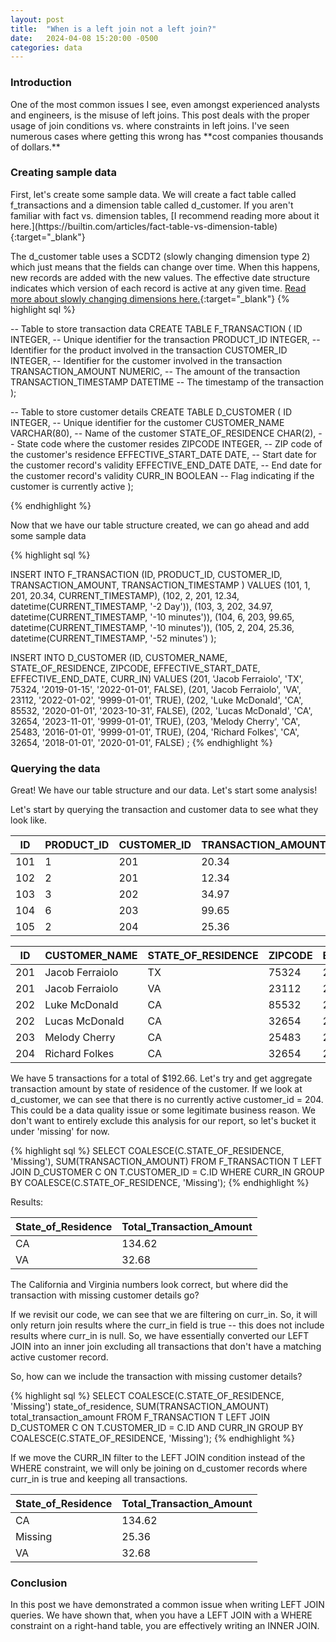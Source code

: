 ```yaml
---
layout: post
title:  "When is a left join not a left join?"
date:   2024-04-08 15:20:00 -0500
categories: data
---
```


<h3> Introduction </h3>
One of the most common issues I see, even amongst experienced
analysts and engineers, is the misuse of left joins. This post deals
with the proper usage of join conditions vs. where constraints in left joins. I've seen
numerous cases where getting this wrong has **cost companies thousands of dollars.**

<h3> Creating sample data </h3>
First, let's create some sample data. We will create a fact
table called f_transactions and a dimension table called d_customer.
If you aren't familiar with fact vs. dimension tables, [I recommend
reading more about it here.](https://builtin.com/articles/fact-table-vs-dimension-table){:target="_blank"}

The d_customer table uses a SCDT2 (slowly changing dimension type 2) which just means that the 
fields can change over time. When this happens, new records are added
with the new values. The effective date structure indicates which
version of each record is active at any given time. [Read more about
slowly changing dimensions here.](https://www.thoughtspot.com/data-trends/data-modeling/slowly-changing-dimensions-in-data-warehouse){:target="_blank"}
{% highlight sql %}

-- Table to store transaction data
CREATE TABLE F_TRANSACTION (
  ID INTEGER,  -- Unique identifier for the transaction
  PRODUCT_ID INTEGER,  -- Identifier for the product involved in the transaction
  CUSTOMER_ID INTEGER,  -- Identifier for the customer involved in the transaction
  TRANSACTION_AMOUNT NUMERIC,  -- The amount of the transaction
  TRANSACTION_TIMESTAMP DATETIME  -- The timestamp of the transaction
);

-- Table to store customer details
CREATE TABLE D_CUSTOMER (
  ID INTEGER,  -- Unique identifier for the customer
  CUSTOMER_NAME VARCHAR(80),  -- Name of the customer
  STATE_OF_RESIDENCE CHAR(2),  -- State code where the customer resides
  ZIPCODE INTEGER,  -- ZIP code of the customer's residence
  EFFECTIVE_START_DATE DATE,  -- Start date for the customer record's validity
  EFFECTIVE_END_DATE DATE,  -- End date for the customer record's validity
  CURR_IN BOOLEAN  -- Flag indicating if the customer is currently active
);

{% endhighlight %}

Now that we have our table structure created, we can 
go ahead and add some sample data

{% highlight sql %}

  INSERT INTO F_TRANSACTION (ID, PRODUCT_ID, CUSTOMER_ID, TRANSACTION_AMOUNT, TRANSACTION_TIMESTAMP ) VALUES 
(101, 1, 201, 20.34, CURRENT_TIMESTAMP), 
(102, 2, 201, 12.34, datetime(CURRENT_TIMESTAMP, '-2 Day')),
(103, 3, 202, 34.97, datetime(CURRENT_TIMESTAMP, '-10 minutes')),
(104, 6, 203, 99.65, datetime(CURRENT_TIMESTAMP, '-10 minutes')),
(105, 2, 204, 25.36, datetime(CURRENT_TIMESTAMP, '-52 minutes')
);

INSERT INTO D_CUSTOMER (ID, CUSTOMER_NAME, STATE_OF_RESIDENCE, ZIPCODE, EFFECTIVE_START_DATE, EFFECTIVE_END_DATE, CURR_IN) VALUES 
(201, 'Jacob Ferraiolo', 'TX', 75324, '2019-01-15', '2022-01-01', FALSE), 
(201, 'Jacob Ferraiolo', 'VA', 23112, '2022-01-02', '9999-01-01', TRUE), 
(202, 'Luke McDonald', 'CA', 85532, '2020-01-01', '2023-10-31', FALSE),
(202, 'Lucas McDonald', 'CA', 32654, '2023-11-01', '9999-01-01', TRUE),
(203, 'Melody Cherry', 'CA', 25483, '2016-01-01', '9999-01-01', TRUE),
(204, 'Richard Folkes', 'CA', 32654, '2018-01-01', '2020-01-01', FALSE)
;
{% endhighlight %}

<h3> Querying the data </h3>
Great! We have our table structure and our data. Let's start
some analysis!

Let's start by querying the transaction and customer data to see what they look like.

| ID   | PRODUCT_ID | CUSTOMER_ID | TRANSACTION_AMOUNT | TRANSACTION_TIMESTAMP   |
|------|------------|-------------|--------------------|-------------------------|
| 101  | 1          | 201         | 20.34              | 2024-04-09 01:38:51     |
| 102  | 2          | 201         | 12.34              | 2024-04-07 01:38:51     |
| 103  | 3          | 202         | 34.97              | 2024-04-09 01:28:51     |
| 104  | 6          | 203         | 99.65              | 2024-04-09 01:28:51     |
| 105  | 2          | 204         | 25.36              | 2024-04-09 00:46:51     |

| ID  | CUSTOMER_NAME    | STATE_OF_RESIDENCE | ZIPCODE | EFFECTIVE_START_DATE | EFFECTIVE_END_DATE | CURR_IN |
|-----|------------------|---------------------|---------|----------------------|--------------------|---------|
| 201 | Jacob Ferraiolo  | TX                  | 75324   | 2019-01-15           | 2022-01-01         | 0       |
| 201 | Jacob Ferraiolo  | VA                  | 23112   | 2022-01-02           | 9999-01-01         | 1       |
| 202 | Luke McDonald    | CA                  | 85532   | 2020-01-01           | 2023-10-31         | 0       |
| 202 | Lucas McDonald   | CA                  | 32654   | 2023-11-01           | 9999-01-01         | 1       |
| 203 | Melody Cherry    | CA                  | 25483   | 2016-01-01           | 9999-01-01         | 1       |
| 204 | Richard Folkes   | CA                  | 32654   | 2018-01-01           | 2020-01-01         | 0       |

We have 5 transactions for a total of $192.66. Let's try and get aggregate transaction amount
by state of residence of the customer. If we look at d_customer, we can see that
there is no currently active customer_id = 204. This could be a data quality issue
or some legitimate business reason. We don't want to entirely exclude this analysis
for our report, so let's bucket it under 'missing' for now.

{% highlight sql %}
SELECT COALESCE(C.STATE_OF_RESIDENCE, 'Missing'), SUM(TRANSACTION_AMOUNT)
FROM F_TRANSACTION T
LEFT JOIN D_CUSTOMER C
  ON T.CUSTOMER_ID = C.ID
 WHERE CURR_IN
 GROUP BY COALESCE(C.STATE_OF_RESIDENCE, 'Missing');
{% endhighlight %}

Results:

| State_of_Residence | Total_Transaction_Amount |
|--------------------|--------------------------|
| CA                 | 134.62                   |
| VA                 | 32.68                    |

The California and Virginia numbers look correct, but where
did the transaction with missing customer details go?

If we revisit our code, we can see that we are filtering on
curr_in. So, it will only return join results where the curr_in
field is true -- this does not include results where curr_in is null.
So, we have essentially converted our LEFT JOIN into an inner join
excluding all transactions that don't have a matching active customer
record.

So, how can we include the transaction with missing customer
details?

{% highlight sql %}
SELECT COALESCE(C.STATE_OF_RESIDENCE, 'Missing') state_of_residence, SUM(TRANSACTION_AMOUNT) total_transaction_amount
FROM F_TRANSACTION T
LEFT JOIN D_CUSTOMER C
  ON T.CUSTOMER_ID = C.ID
  AND  CURR_IN
GROUP BY COALESCE(C.STATE_OF_RESIDENCE, 'Missing');
{% endhighlight %}
 
If we move the CURR_IN filter to the LEFT JOIN condition instead
of the WHERE constraint, we will only be joining on d_customer records
where curr_in is true and keeping all transactions.

| State_of_Residence | Total_Transaction_Amount |
|--------------------|--------------------------|
| CA                 | 134.62                   |
| Missing            | 25.36                    |
| VA                 | 32.68                    |

<h3> Conclusion </h3>

In this post we have demonstrated a common issue when writing LEFT JOIN queries. We
have shown that, when you have a LEFT JOIN with a WHERE constraint on a right-hand table,
you are effectively writing an INNER JOIN. 